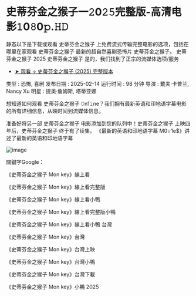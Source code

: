 # 史蒂芬金之猴子一𝟸0𝟸𝟻完整版-高清电影𝟷0𝟾0𝚙.𝙷𝙳

静态以下是下载或观看 史蒂芬金之猴子 上免费流式传输完整电影的选项，包括在哪里在家观看 史蒂芬金之猴子 最新的超自然喜剧恐怖片 史蒂芬金之猴子。 史蒂芬金之猴子 2025 史蒂芬金之猴子 是的，我们找到了正宗的流媒体选项/服务

- [➤ 观看 ⟢ 史蒂芬金之猴子 (2025) 完整版本](https://t.co/yB6HcnmfxM)
 
类型 : 恐怖, 喜剧
发布日期 : 2025-02-14
运行时间 : 98 分钟
导演 : 戴夫·卡普兰, Nancy Xu
明星 : 提奥·詹姆斯, 塔蒂亚娜
 
想知道如何观看 史蒂芬金之猴子 𝙾n1𝚒ne？我们拥有最新英语和印地语字幕电影的所有详细信息，从映时间到流媒体信息。

准备好将另一部 史蒂芬金之猴子 电影添加到您的队列中！史蒂芬金之猴子 上映四年后，史蒂芬金之猴子 终于有了续集。 《最新的英语和印地语字幕 M0𝚟1e$》讲述了最新的英语和印地语字幕

![image](https://github.com/user-attachments/assets/2169f2ab-ae78-40f2-91f5-73722fb1726d)

關鍵字Google：

《史蒂芬金之猴子 Mon key》線上看

《史蒂芬金之猴子 Mon key》線上看完整版

《史蒂芬金之猴子 Mon key》線上看小鴨

《史蒂芬金之猴子 Mon key》線上看完整版小鴨

《史蒂芬金之猴子 Mon key》線上看小鴨 台灣

《史蒂芬金之猴子 Mon key》台灣

《史蒂芬金之猴子 Mon key》台灣上映

《史蒂芬金之猴子 Mon key》台灣小鴨

《史蒂芬金之猴子 Mon key》台灣下載

《史蒂芬金之猴子 Mon key》小鴨 2025
